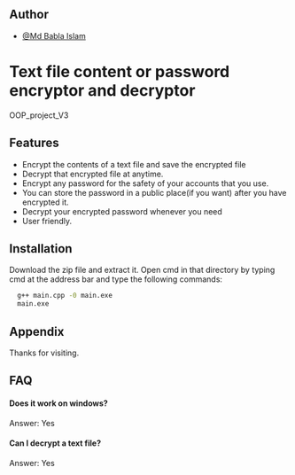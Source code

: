 
## Author

- [@Md Babla Islam](https://www.github.com/babla45)


# Text file content or password encryptor and decryptor
OOP_project_V3
## Features

- Encrypt the contents of a text file and save the encrypted file
- Decrypt that encrypted file at anytime.
- Encrypt any password for the safety of your accounts that you use.
- You can store the password in a public place(if you want) after you have encrypted it.
- Decrypt your encrypted password whenever you need
- User friendly.
## Installation

  Download the zip file and extract it.
  Open cmd in that directory by typing cmd at the address bar and type the following commands:

```bash
  g++ main.cpp -0 main.exe
  main.exe
```
    
## Appendix

Thanks for visiting.


## FAQ

#### Does it work on windows?

Answer: Yes

#### Can I decrypt a text file? 

Answer: Yes

